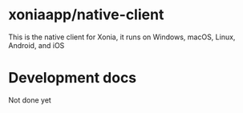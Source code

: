 # xoniaapp/native-client
This is the native client for Xonia, it runs on Windows, macOS, Linux, Android, and iOS

# Development docs
Not done yet